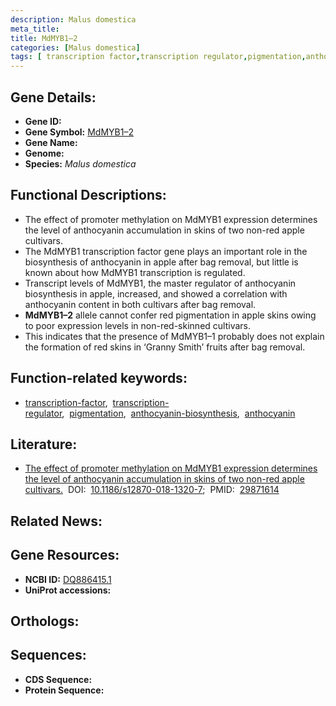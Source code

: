 ```yaml
---
description: Malus domestica
meta_title:
title: MdMYB1–2
categories: [Malus domestica]
tags: [ transcription factor,transcription regulator,pigmentation,anthocyanin biosynthesis,anthocyanin ]
---
```


## Gene Details:
- **Gene ID:** []()
- **Gene Symbol:** <u>MdMYB1–2</u>
- **Gene Name:** 
- **Genome:** []()
- **Species:** *Malus domestica*

## Functional Descriptions:
   - The effect of promoter methylation on MdMYB1 expression determines the level of anthocyanin accumulation in skins of two non-red apple cultivars.
   - The MdMYB1 transcription factor gene plays an important role in the biosynthesis of anthocyanin in apple after bag removal, but little is known about how MdMYB1 transcription is regulated.
   - Transcript levels of MdMYB1, the master regulator of anthocyanin biosynthesis in apple, increased, and showed a correlation with anthocyanin content in both cultivars after bag removal.
   - **MdMYB1–2** allele cannot confer red pigmentation in apple skins owing to poor expression levels in non-red-skinned cultivars.
   - This indicates that the presence of MdMYB1–1 probably does not explain the formation of red skins in ‘Granny Smith’ fruits after bag removal.

## Function-related keywords:
   - [transcription-factor](/tags/transcription-factor/),&nbsp;&nbsp;[transcription-regulator](/tags/transcription-regulator/),&nbsp;&nbsp;[pigmentation](/tags/pigmentation/),&nbsp;&nbsp;[anthocyanin-biosynthesis](/tags/anthocyanin-biosynthesis/),&nbsp;&nbsp;[anthocyanin](/tags/anthocyanin/)

## Literature:
   - [The effect of promoter methylation on MdMYB1 expression determines the level of anthocyanin accumulation in skins of two non-red apple cultivars.](https://doi.org/10.1186/s12870-018-1320-7)&nbsp;&nbsp;DOI:&nbsp;&nbsp;[10.1186/s12870-018-1320-7](https://doi.org/10.1186/s12870-018-1320-7);&nbsp;&nbsp;PMID:&nbsp;&nbsp;[29871614](https://pubmed.ncbi.nlm.nih.gov/29871614/)

## Related News:

## Gene Resources:
- **NCBI ID:**  [DQ886415.1](https://www.ncbi.nlm.nih.gov/gene/?term=DQ886415.1)
- **UniProt accessions:**  [](https://www.uniprot.org/uniprotkb//entry)

## Orthologs:

## Sequences:
- **CDS Sequence:**
- **Protein Sequence:**
